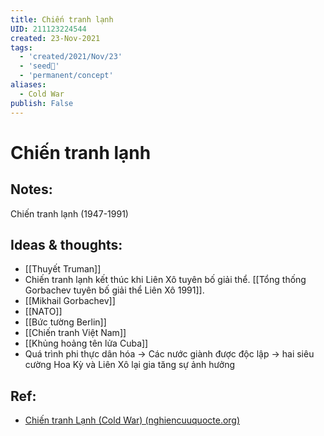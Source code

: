 ```yaml
---
title: Chiến tranh lạnh
UID: 211123224544
created: 23-Nov-2021
tags:
  - 'created/2021/Nov/23'
  - 'seed🥜'
  - 'permanent/concept'
aliases:
  - Cold War
publish: False
---
```

# Chiến tranh lạnh

## Notes:
Chiến tranh lạnh (1947-1991)

## Ideas & thoughts:
- [[Thuyết Truman]]
- Chiến tranh lạnh kết thúc khi Liên Xô tuyên bố giải thể. [[Tổng thống Gorbachev tuyên bố giải thể Liên Xô 1991]].
- [[Mikhail Gorbachev]]
- [[NATO]]
- [[Bức tường Berlin]]
- [[Chiến tranh Việt Nam]]
- [[Khủng hoảng tên lửa Cuba]]
- Quá trình phi thực dân hóa -> Các nước giành được độc lập -> hai siêu cường Hoa Kỳ và Liên Xô lại gia tăng sự ảnh hưởng

## Ref:
- [Chiến tranh Lạnh (Cold War) (nghiencuuquocte.org)](http://nghiencuuquocte.org/2015/01/18/chien-tranh-lanh/)